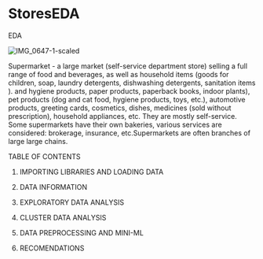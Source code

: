 # StoresEDA
EDA

![IMG_0647-1-scaled](https://user-images.githubusercontent.com/100385953/179641149-f73786fb-3ddd-4879-b0eb-4f31e5f01d1f.jpg)


Supermarket - a large market (self-service department store) selling a full range of food and beverages, as well as household items (goods for children, soap, laundry detergents, dishwashing detergents, sanitation items ). and hygiene products, paper products, paperback books, indoor plants), pet products (dog and cat food, hygiene products, toys, etc.), automotive products, greeting cards, cosmetics, dishes, medicines (sold without prescription), household appliances, etc. They are mostly self-service. Some supermarkets have their own bakeries, various services are considered: brokerage, insurance, etc.Supermarkets are often branches of large large chains.

TABLE OF CONTENTS

1. IMPORTING LIBRARIES AND LOADING DATA

2. DATA INFORMATION

3. EXPLORATORY DATA ANALYSIS

4. CLUSTER DATA ANALYSIS

5. DATA PREPROCESSING AND MINI-ML

6. RECOMENDATIONS

